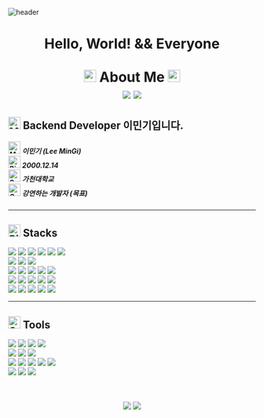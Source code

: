 ![header](https://capsule-render.vercel.app/api?type=waving&height=300&color=90E59A&text=MinGi's%20GITHUB&fontAlignY=50)


<div align="center">
    <h1>
        Hello, World! && Everyone <br/><br/>
        <img src="https://raw.githubusercontent.com/Tarikul-Islam-Anik/Animated-Fluent-Emojis/master/Emojis/People/Man%20Running.png" alt="Man Running" width="25" height="25" />
        About Me
        <img src="https://raw.githubusercontent.com/Tarikul-Islam-Anik/Animated-Fluent-Emojis/master/Emojis/People/Man%20Running.png" alt="Man Running" width="25" height="25" />
        <br/>
        <a href="https://velog.io/@mingy1206/posts"><img src="https://img.shields.io/badge/My Velog-20C997?style=plastic&logo=Velog&logoColor=white&link=https://velog.io/@dongkwan00/posts"/></a>
        <a href="https://www.notion.so/Example-f8273909dc3841f495b80604c1f198ec?pvs=4"><img src="https://img.shields.io/badge/My Notion-000000?style=plastic&logo=Notion&logoColor=white"></a>
    </h1>
</div>

<div>
<h2>
    <img src="https://raw.githubusercontent.com/Tarikul-Islam-Anik/Animated-Fluent-Emojis/master/Emojis/People/Man%20Technologist.png" alt="Man Technologist" width="25" height="25" />
    Backend Developer 이민기입니다.
</h2>

<h5>
<img src="https://raw.githubusercontent.com/Tarikul-Islam-Anik/Animated-Fluent-Emojis/master/Emojis/People/Man%20Raising%20Hand.png" alt="Man Raising Hand" width="25" height="25" />
이민기 (Lee MinGi)<br/>

<img src="https://raw.githubusercontent.com/Tarikul-Islam-Anik/Animated-Fluent-Emojis/master/Emojis/Food/Birthday%20Cake.png" alt="Birthday Cake" width="25" height="25" />
2000.12.14<br/>

<img src="https://raw.githubusercontent.com/Tarikul-Islam-Anik/Animated-Fluent-Emojis/master/Emojis/Travel%20and%20places/School.png" alt="School" width="25" height="25" />
가천대학교<br/>
<img src="https://raw.githubusercontent.com/Tarikul-Islam-Anik/Animated-Fluent-Emojis/master/Emojis/Activities/Goal%20Net.png" alt="Goal Net" width="25" height="25" />
강연하는 개발자 (목표)<br/>
</h5>
</div>




***

<h2>
<img src="https://raw.githubusercontent.com/Tarikul-Islam-Anik/Animated-Fluent-Emojis/master/Emojis/Objects/Pick.png" alt="Pick" width="25" height="25" /> 
Stacks
</h2>

<div align="left">
  <img src="https://img.shields.io/badge/C-A8B9CC?style=plastic&logo=C&logoColor=white"/>
  <img src="https://img.shields.io/badge/Java-007396?style=plastic&logo=Java&logoColor=white">
  <img src="https://img.shields.io/badge/Python-3776AB?style=plastic&logo=Python&logoColor=white">
  <img src="https://img.shields.io/badge/HTML5-E34F26?style=plastic&logo=HTML5&logoColor=white">
  <img src="https://img.shields.io/badge/CSS3-1572B6?style=plastic&logo=CSS3&logoColor=white">
  <img src="https://img.shields.io/badge/JavaScript-F7DF1E?style=plastic&logo=JavaScript&logoColor=white">
<br/>
  <img src="https://img.shields.io/badge/SpringBoot-6DB33F?style=plastic&logo=SpringBoot&logoColor=white">
  <img src="https://img.shields.io/badge/JUnit5-25A162?style=plastic&logo=JUnit5&logoColor=white">
  <img src="https://img.shields.io/badge/FastAPI-009688?style=plastic&logo=FastAPI&logoColor=white">
<br/>
  <img src="https://img.shields.io/badge/MySQL-4479A1?style=plastic&logo=MySQL&logoColor=white">
  <img src="https://img.shields.io/badge/MongoDB-47A248?style=plastic&logo=mongodb&logoColor=white">
  <img src="https://img.shields.io/badge/Firebase-DD2C00?style=plastic&logo=Firebase&logoColor=white">
  <img src="https://img.shields.io/badge/YOLOv5-09B3AF?style=plastic&logo=&logoColor=white">
  <img src="https://img.shields.io/badge/YCSB-4B1E78?style=plastic&logo=&logoColor=white">
<br/>
  <img src="https://img.shields.io/badge/Docker-2496ED?style=plastic&logo=docker&logoColor=white">
  <img src="https://img.shields.io/badge/Docker%20Compose-2496ED?style=plastic&logo=docker&logoColor=white">
  <img src="https://img.shields.io/badge/Kubernetes-326CE5?style=plastic&logo=kubernetes&logoColor=white">
  <img src="https://img.shields.io/badge/Jenkins-D24939?style=plastic&logo=jenkins&logoColor=white">
  <img src="https://img.shields.io/badge/Kafka-231F20?style=plastic&logo=apachekafka&logoColor=white">
<br/>
  <img src="https://img.shields.io/badge/AWS-FF9900?style=plastic&logo=amazonwebservices&logoColor=white">
  <img src="https://img.shields.io/badge/Azure-2496ED?style=plastic&logo=&logoColor=white">
  <img src="https://img.shields.io/badge/GCP-4285F4?style=plastic&logo=googlecloud&logoColor=white">
  <img src="https://img.shields.io/badge/Kakao%20Cloud-FFCD00?style=plastic&logo=kakao&logoColor=white">
  <img src="https://img.shields.io/badge/MongoDB%20Atlas-47A248?style=plastic&logo=mongodb&logoColor=white">
</div>  

***

<h2> <img src="https://raw.githubusercontent.com/Tarikul-Islam-Anik/Animated-Fluent-Emojis/master/Emojis/Objects/Scissors.png" alt="Scissors" width="25" height="25" /> Tools</h2>
<div align="left"> 
  <img src="https://img.shields.io/badge/Intellij%20IDEA-000000?style=plastic&logo=intellijidea&logoColor=white">
  <img src="https://img.shields.io/badge/Visual%20Studio%20Code-0085CA?style=plastic&logo=VScode&logoColor=white">
  <img src="https://img.shields.io/badge/Eclipseide-2C2255?style=plastic&logo=eclipseide&logoColor=white">
  <img src="https://img.shields.io/badge/Android%20Studio-3DDC84?style=plastic&logo=Android&logoColor=white">
<br/>
  <img src="https://img.shields.io/badge/Google%20Colab-F9AB00?style=plastic&logo=Google%20Colab&logoColor=white">
  <img src="https://img.shields.io/badge/Postman-FF6C37?style=plastic&logo=Postman&logoColor=white">
  <img src="https://img.shields.io/badge/ERD%20Cloud-3448C5?style=plastic&logo=icloud&logoColor=white">
<br/>
  <img src="https://img.shields.io/badge/Jira-0052CC?style=plastic&logo=Jira&logoColor=white">
  <img src="https://img.shields.io/badge/Confluence-172B4D?style=plastic&logo=confluence&logoColor=white">
  <img src="https://img.shields.io/badge/Google%20Sheets-34A853?style=plastic&logo=googlesheets&logoColor=white">
  <img src="https://img.shields.io/badge/Slack-4A154B?style=plastic&logo=Slack&logoColor=white">
  <img src="https://img.shields.io/badge/Discord-5865F2?style=plastic&logo=discord&logoColor=white">
<br/> 
  <img src="https://img.shields.io/badge/Git-F05032?style=plastic&logo=Git&logoColor=white">
  <img src="https://img.shields.io/badge/Github-181717?style=plastic&logo=github&Colab&logoColor=white">
  <img src="https://img.shields.io/badge/GitLab-FC6D26?style=plastic&logo=GitLab&logoColor=white">
<br/>
</div>
<br><br><br>

<div align="center">
  <span>
    <img src="https://github-readme-stats.vercel.app/api?username=mingy1206&show_icons=true&theme=radical" style="display: inline-block;">
  </span>
  <span>
    <img src="https://github-readme-stats.vercel.app/api/top-langs/?username=mingy1206&layout=compact" style="display: inline-block;">
  </span>
</div>
